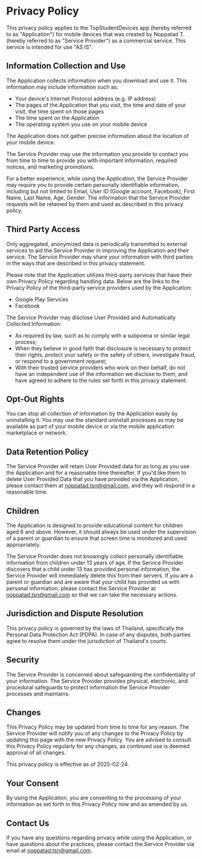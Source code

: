 # Privacy Policy

This privacy policy applies to the TopStudentDevices app (hereby referred to as "Application") for mobile devices that was created by Noppatad T. (hereby referred to as "Service Provider") as a commercial service. This service is intended for use "AS IS".

## Information Collection and Use

The Application collects information when you download and use it. This information may include information such as:

- Your device's Internet Protocol address (e.g. IP address)
- The pages of the Application that you visit, the time and date of your visit, the time spent on those pages
- The time spent on the Application
- The operating system you use on your mobile device

The Application does not gather precise information about the location of your mobile device.

The Service Provider may use the information you provide to contact you from time to time to provide you with important information, required notices, and marketing promotions.

For a better experience, while using the Application, the Service Provider may require you to provide certain personally identifiable information, including but not limited to Email, User ID (Google account, Facebook), First Name, Last Name, Age, Gender. The information that the Service Provider requests will be retained by them and used as described in this privacy policy.

## Third Party Access

Only aggregated, anonymized data is periodically transmitted to external services to aid the Service Provider in improving the Application and their service. The Service Provider may share your information with third parties in the ways that are described in this privacy statement.

Please note that the Application utilizes third-party services that have their own Privacy Policy regarding handling data. Below are the links to the Privacy Policy of the third-party service providers used by the Application:

- Google Play Services
- Facebook

The Service Provider may disclose User Provided and Automatically Collected Information:
- As required by law, such as to comply with a subpoena or similar legal process;
- When they believe in good faith that disclosure is necessary to protect their rights, protect your safety or the safety of others, investigate fraud, or respond to a government request;
- With their trusted service providers who work on their behalf, do not have an independent use of the information we disclose to them, and have agreed to adhere to the rules set forth in this privacy statement.

## Opt-Out Rights

You can stop all collection of information by the Application easily by uninstalling it. You may use the standard uninstall processes as may be available as part of your mobile device or via the mobile application marketplace or network.

## Data Retention Policy

The Service Provider will retain User Provided data for as long as you use the Application and for a reasonable time thereafter. If you'd like them to delete User Provided Data that you have provided via the Application, please contact them at noppatad.tsn@gmail.com, and they will respond in a reasonable time.

## Children

The Application is designed to provide educational content for children aged 6 and above. However, it should always be used under the supervision of a parent or guardian to ensure that screen time is monitored and used appropriately.

The Service Provider does not knowingly collect personally identifiable information from children under 13 years of age. If the Service Provider discovers that a child under 13 has provided personal information, the Service Provider will immediately delete this from their servers. If you are a parent or guardian and are aware that your child has provided us with personal information, please contact the Service Provider at noppatad.tsn@gmail.com so that we can take the necessary actions.

## Jurisdiction and Dispute Resolution

This privacy policy is governed by the laws of Thailand, specifically the Personal Data Protection Act (PDPA). In case of any disputes, both parties agree to resolve them under the jurisdiction of Thailand's courts.

## Security

The Service Provider is concerned about safeguarding the confidentiality of your information. The Service Provider provides physical, electronic, and procedural safeguards to protect information the Service Provider processes and maintains.

## Changes

This Privacy Policy may be updated from time to time for any reason. The Service Provider will notify you of any changes to the Privacy Policy by updating this page with the new Privacy Policy. You are advised to consult this Privacy Policy regularly for any changes, as continued use is deemed approval of all changes.

This privacy policy is effective as of 2025-02-24.

## Your Consent

By using the Application, you are consenting to the processing of your information as set forth in this Privacy Policy now and as amended by us.

## Contact Us

If you have any questions regarding privacy while using the Application, or have questions about the practices, please contact the Service Provider via email at noppatad.tsn@gmail.com.
